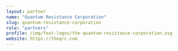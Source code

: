 ```yaml
---
layout: partner
name: "Quantum Resistance Corporation"
slug: quantum-resistance-corporation
role: "partners"
profile: /img/feat-logos/the-quantum-resistance-corporation.svg
website: https://theqrc.com
---
```

